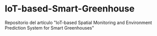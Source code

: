 # IoT-based-Smart-Greenhouse
Repositorio del artículo "IoT-based Spatial Monitoring and Environment Prediction System for Smart Greenhouses"
